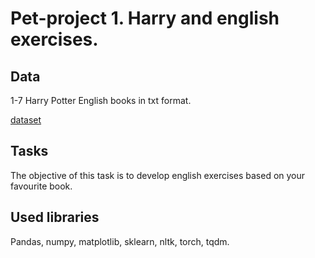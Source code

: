 # Pet-project 1. Harry and english exercises.

## Data

1-7 Harry Potter English books in txt format.

[dataset](https://drive.google.com/drive/folders/1CnqDPCv2J6L-NWbtrRaB0RImKdojADR8?usp=share_link)

## Tasks

The objective of this task is to develop english exercises based on your favourite book.

## Used libraries
  
Pandas, numpy, matplotlib, sklearn, nltk, torch, tqdm.
